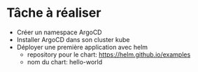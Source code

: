 # Tâche à réaliser 

- Créer un namespace ArgoCD
- Installer ArgoCD dans son cluster kube
- Déployer une première application avec helm
  - repository pour le chart: https://helm.github.io/examples
  - nom du chart: hello-world
